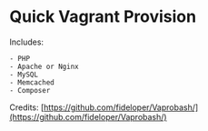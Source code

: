 # Quick Vagrant Provision

Includes:

    - PHP
    - Apache or Nginx
    - MySQL
    - Memcached
    - Composer

Credits: [https://github.com/fideloper/Vaprobash/](https://github.com/fideloper/Vaprobash/)
